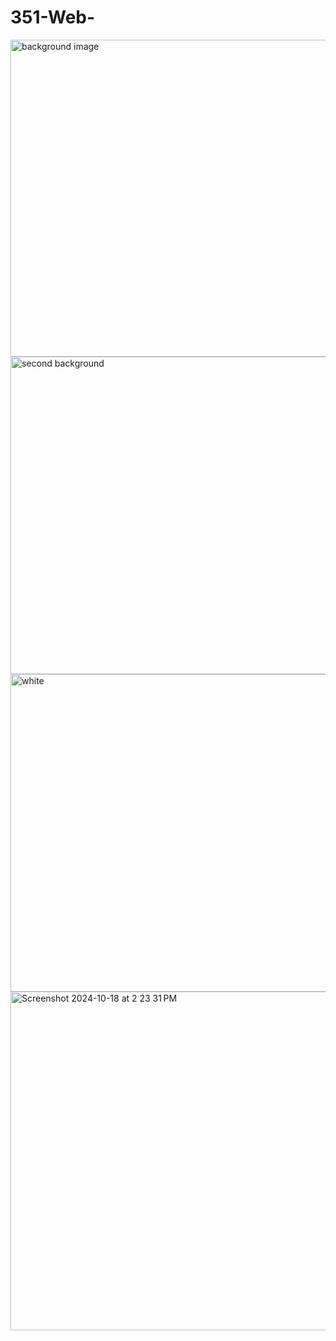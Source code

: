 # 351-Web-

<img width="507" alt="background image" src="https://github.com/user-attachments/assets/00ea6dd6-5245-436d-9e16-0d97fa8a176f">

<img width="508" alt="second background" src="https://github.com/user-attachments/assets/30f45f2f-f819-4902-81c3-42e14de2a735">

<img width="508" alt="white" src="https://github.com/user-attachments/assets/698f6524-7dca-4c6b-b50c-c5bff9f3b12f">


<img width="542" alt="Screenshot 2024-10-18 at 2 23 31 PM" src="https://github.com/user-attachments/assets/803ef5c8-7156-46d6-876a-58bf07462392">
